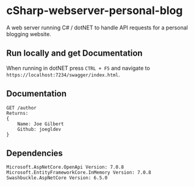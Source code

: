 # cSharp-webserver-personal-blog
A web server running C# / dotNET to handle API requests for a personal blogging website.

## Run locally and get Documentation

When running in dotNET press `CTRL + F5` and navigate to `https://localhost:7234/swagger/index.html`.

## Documentation

```
GET /author 
Returns: 
{
    Name: Joe Gilbert
    Github: joegldev
}

```

## Dependencies
    Microsoft.AspNetCore.OpenApi Version: 7.0.8
    Microsoft.EntityFrameworkCore.InMemory Version: 7.0.8
    Swashbuckle.AspNetCore Version: 6.5.0

